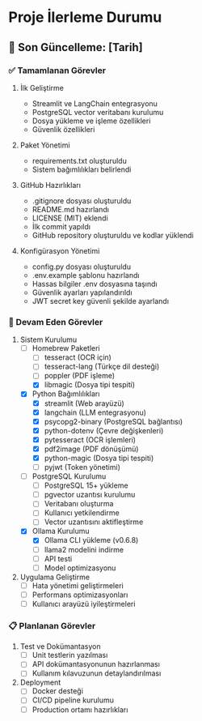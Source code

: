 # Proje İlerleme Durumu

## 📅 Son Güncelleme: [Tarih]

### ✅ Tamamlanan Görevler
1. İlk Geliştirme
   - Streamlit ve LangChain entegrasyonu
   - PostgreSQL vector veritabanı kurulumu
   - Dosya yükleme ve işleme özellikleri
   - Güvenlik özellikleri

2. Paket Yönetimi
   - requirements.txt oluşturuldu
   - Sistem bağımlılıkları belirlendi

3. GitHub Hazırlıkları
   - .gitignore dosyası oluşturuldu
   - README.md hazırlandı
   - LICENSE (MIT) eklendi
   - İlk commit yapıldı
   - GitHub repository oluşturuldu ve kodlar yüklendi

4. Konfigürasyon Yönetimi
   - config.py dosyası oluşturuldu
   - .env.example şablonu hazırlandı
   - Hassas bilgiler .env dosyasına taşındı
   - Güvenlik ayarları yapılandırıldı
   - JWT secret key güvenli şekilde ayarlandı

### 🔄 Devam Eden Görevler
1. Sistem Kurulumu
   - [ ] Homebrew Paketleri
     - [ ] tesseract (OCR için)
     - [ ] tesseract-lang (Türkçe dil desteği)
     - [ ] poppler (PDF işleme)
     - [x] libmagic (Dosya tipi tespiti)
   
   - [x] Python Bağımlılıkları
     - [x] streamlit (Web arayüzü)
     - [x] langchain (LLM entegrasyonu)
     - [x] psycopg2-binary (PostgreSQL bağlantısı)
     - [x] python-dotenv (Çevre değişkenleri)
     - [x] pytesseract (OCR işlemleri)
     - [x] pdf2image (PDF dönüşümü)
     - [x] python-magic (Dosya tipi tespiti)
     - [ ] pyjwt (Token yönetimi)

   - [ ] PostgreSQL Kurulumu
     - [ ] PostgreSQL 15+ yükleme
     - [ ] pgvector uzantısı kurulumu
     - [ ] Veritabanı oluşturma
     - [ ] Kullanıcı yetkilendirme
     - [ ] Vector uzantısını aktifleştirme

   - [x] Ollama Kurulumu
     - [x] Ollama CLI yükleme (v0.6.8)
     - [ ] llama2 modelini indirme
     - [ ] API testi
     - [ ] Model optimizasyonu

2. Uygulama Geliştirme
   - [ ] Hata yönetimi geliştirmeleri
   - [ ] Performans optimizasyonları
   - [ ] Kullanıcı arayüzü iyileştirmeleri

### 📋 Planlanan Görevler
1. Test ve Dokümantasyon
   - [ ] Unit testlerin yazılması
   - [ ] API dokümantasyonunun hazırlanması
   - [ ] Kullanım kılavuzunun detaylandırılması

2. Deployment
   - [ ] Docker desteği
   - [ ] CI/CD pipeline kurulumu
   - [ ] Production ortamı hazırlıkları 